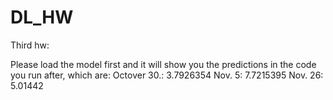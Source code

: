 # DL_HW

Third hw:

Please load the model first and it will show you the predictions in the code you run after, which are:
Octover 30.: 3.7926354
Nov. 5: 7.7215395
Nov. 26: 5.01442
